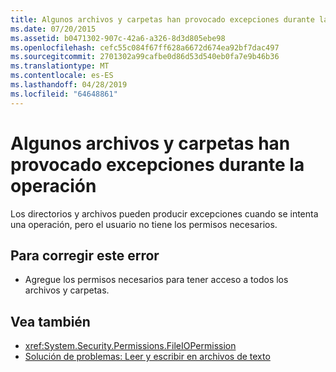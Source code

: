 ```yaml
---
title: Algunos archivos y carpetas han provocado excepciones durante la operación
ms.date: 07/20/2015
ms.assetid: b0471302-907c-42a6-a326-8d3d805ebe98
ms.openlocfilehash: cefc55c084f67ff628a6672d674ea92bf7dac497
ms.sourcegitcommit: 2701302a99cafbe0d86d53d540eb0fa7e9b46b36
ms.translationtype: MT
ms.contentlocale: es-ES
ms.lasthandoff: 04/28/2019
ms.locfileid: "64648861"
---
```

# <a name="some-files-and-folders-caused-exceptions-during-the-operation"></a>Algunos archivos y carpetas han provocado excepciones durante la operación
Los directorios y archivos pueden producir excepciones cuando se intenta una operación, pero el usuario no tiene los permisos necesarios.  
  
## <a name="to-correct-this-error"></a>Para corregir este error  
  
- Agregue los permisos necesarios para tener acceso a todos los archivos y carpetas.  
  
## <a name="see-also"></a>Vea también

- <xref:System.Security.Permissions.FileIOPermission>
- [Solución de problemas: Leer y escribir en archivos de texto](../../visual-basic/developing-apps/programming/drives-directories-files/troubleshooting-reading-from-and-writing-to-text-files.md)

